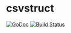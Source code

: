 csvstruct
=========

[![GoDoc](https://godoc.org/github.com/ImJasonH/csvstruct?status.png)](https://godoc.org/github.com/ImJasonH/csvstruct)
[![Build Status](https://travis-ci.org/ImJasonH/csvstruct.svg?branch=master)](https://travis-ci.org/ImJasonH/csvstruct)
